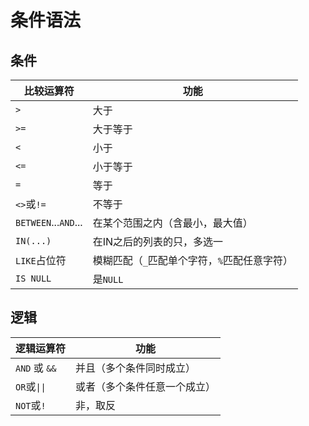 # 条件语法

## 条件

| 比较运算符                | 功能                        |
|----------------------|---------------------------|
| `>`                  | 大于                        |
| `>=`                 | 大于等于                      |
| `<`                  | 小于                        |
| `<=`                 | 小于等于                      |
| `=`                  | 等于                        |
| `<>`或`!=`            | 不等于                       |
| `BETWEEN`...`AND`... | 在某个范围之内（含最小，最大值）          |
| `IN(...)`            | 在IN之后的列表的只，多选一            |
| `LIKE`占位符            | 模糊匹配（`_`匹配单个字符，`%`匹配任意字符） |
| `IS NULL`            | 是`NULL`                   |

## 逻辑

| 逻辑运算符        | 功能             |
|--------------|----------------|
| `AND` 或 `&&` | 并且（多个条件同时成立）   |
| `OR`或`\|\|`  | 或者（多个条件任意一个成立） |
| `NOT`或`!`    | 非，取反           |
